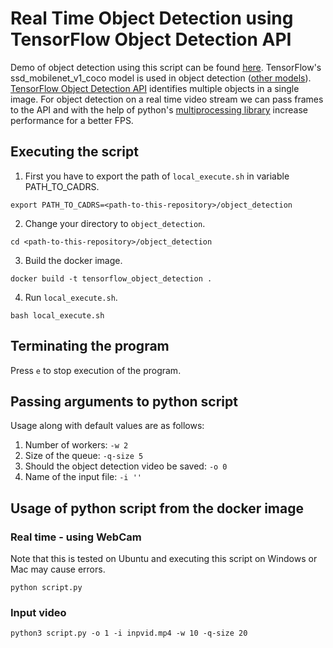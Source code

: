 # Real Time Object Detection using TensorFlow Object Detection API
Demo of object detection using this script can be found [here](https://vimeo.com/296105330). TensorFlow's ssd_mobilenet_v1_coco model is used in object detection ([other models](https://github.com/tensorflow/models/blob/master/research/object_detection/g3doc/detection_model_zoo.md)). [TensorFlow Object Detection API](https://github.com/tensorflow/models/tree/master/research/object_detection) identifies multiple objects in a single image. For object detection on a real time video stream we can pass frames to the API and with the help of python's [multiprocessing library](https://docs.python.org/3.5/library/multiprocessing.html) increase performance for a better FPS.
## Executing the script
1. First you have to export the path of `local_execute.sh` in variable PATH_TO_CADRS.
```
export PATH_TO_CADRS=<path-to-this-repository>/object_detection
```
2. Change your directory to `object_detection`.
```
cd <path-to-this-repository>/object_detection
```
3. Build the docker image.
```
docker build -t tensorflow_object_detection .
```
4. Run `local_execute.sh`.
```
bash local_execute.sh
```
## Terminating the program
Press `e` to stop execution of the program.

## Passing arguments to python script
Usage along with default values are as follows:
1. Number of workers: `-w 2`
2. Size of the queue: `-q-size 5`
3. Should the object detection video be saved: `-o 0`
4. Name of the input file: `-i ''`

## Usage of python script from the docker image
### Real time - using WebCam
Note that this is tested on Ubuntu and executing this script on Windows or Mac may cause errors.
```
python script.py
```
### Input video
```
python3 script.py -o 1 -i inpvid.mp4 -w 10 -q-size 20
```
